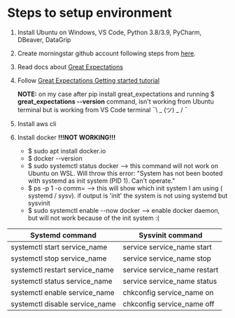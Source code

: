 # Steps to setup environment
1. Install Ubuntu on Windows, VS Code, Python 3.8/3.9, PyCharm, DBeaver, DataGrip
2. Create morningstar github account following steps from [here](https://mswiki.morningstar.com/display/ITSM/Onboard+a+user+to+Morningstar%27s+organization+on+GitHub).
3. Read docs about [Great Expectations](https://docs.greatexpectations.io/docs/)
4. Follow [Great Expectations Getting started tutorial](https://docs.greatexpectations.io/docs/guides/setup/setup_overview)
   
   **NOTE:** on my case after pip install great_expectations and running $ **great_expectations --version** command, isn't working from Ubuntu terminal but is working from VS Code terminal ¯\ _ (ツ) _ / ¯
5. Install aws cli 
6. Install docker **!!!NOT WORKING!!!**
    - $ sudo apt install docker.io
    - $ docker --version
    - $ sudo systemctl status docker --> this command will not work on Ubuntu on WSL. Will throw this error: "System has not been booted with systemd as init system (PID 1). Can't operate."
    - $ ps -p 1 -o comm= --> this will show which init system I am using ( systemd / sysv). if output is 'init' the system is not using systemd but sysvinit 
   - $ sudo systemctl enable --now docker --> enable docker daemon, but will not work because of the init system :(
  
Systemd command | Sysvinit command 
---|---
systemctl start service_name|service service_name start
systemctl stop service_name|service service_name stop
systemctl restart service_name|service service_name restart
systemctl status service_name|service service_name status
systemctl enable service_name|chkconfig service_name on
systemctl disable service_name|chkconfig service_name off

   


